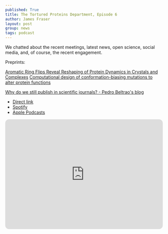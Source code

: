 ```yaml
---
published: True
title: The Tortured Proteins Department, Episode 6
author: James Fraser
layout: post
group: news
tags: podcast
---
```

We chatted about the recent meetings, latest news, open science, social media, and, of course, the recent engagement.

Preprints:

[Aromatic Ring Flips Reveal Reshaping of Protein Dynamics in Crystals and Complexes](https://www.biorxiv.org/content/10.1101/2025.08.20.671406v1?rss=1)
[Computational design of conformation-biasing mutations to alter protein functions](https://www.biorxiv.org/content/10.1101/2025.05.03.652001v3)

[Why do we still publish in scientific journals? - Pedro Beltrao's blog](https://www.evocellnet.com/2025/07/why-do-we-still-publish-in-scientific.html)

- [Direct link](http://cdn.fraserlab.com/audio/TTPD_6.mp3) 
- [Spotify](https://open.spotify.com/episode/5TeDxS4kNElD2K2XKM6dqH?si=de01ab4095d844a8)
- [Apple Podcasts](https://podcasts.apple.com/us/podcast/episode-6-open-science-and-the-future-of-engagement/id1802420696?i=1000724206275)

<iframe data-testid="embed-iframe" style="border-radius:12px" src="https://open.spotify.com/embed/episode/5TeDxS4kNElD2K2XKM6dqH?utm_source=generator" width="100%" height="352" frameBorder="0" allowfullscreen="" allow="autoplay; clipboard-write; encrypted-media; fullscreen; picture-in-picture" loading="lazy"></iframe>
